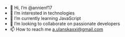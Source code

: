 - 👋 Hi, I’m @annienf17
- 👀 I’m interested in technologies
- 🌱 I’m currently learning JavaScript 
- 💞️ I’m looking to collaborate on passionate developers
- 📫 How to reach me a.ulanskaxxi@gmail.com

<!---
annienf17/annienf17 is a ✨ special ✨ repository because its `README.md` (this file) appears on your GitHub profile.
You can click the Preview link to take a look at your changes.
--->
